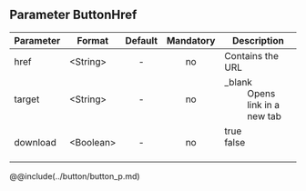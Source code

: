 ## Parameter ButtonHref

|	Parameter			|			Format			|	Default					|	Mandatory	|	Description				| 
|		---				|			---				|	:---:					|	:---:		|		---					|
|	href	|	<dt>&lt;String&gt;	|	-	|	no	|	<dt>Contains the URL	|
|	target	|	<dt>&lt;String&gt;	|	-	|	no	|	<dt>_blank<dd>Opens link in a new tab	|
|	download	|	<dt>&lt;Boolean&gt;	|	-	|	no	|	<dt>true<dd><dt>false<dd>	&nbsp;	|


@@include(../button/button_p.md) 
